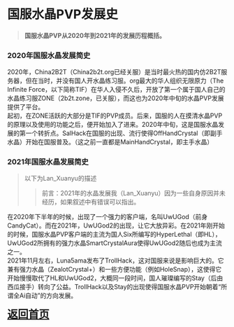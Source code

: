 # 国服水晶PVP发展史
>#### 国服水晶PVP从2020年到2021年的发展历程概括。
### 2020年国服水晶发展简史
2020年，China2B2T（China2b2t.org已经关服）是当时最火热的国内仿2B2T服务器，但在当时，并没有国人开水晶练习服。org最大的华人组织无限原力（The Infinite Force，以下简称TIF）在华人入侵不久后，开放了第一个属于国人自己的水晶练习服ZONE（2b2t.zone，已关服），而这也为2020年中旬的水晶PVP发展提供了平台。  
起初，在ZONE活跃的大部分是TIF的PVP成员。后来，国服的人在摸清水晶PVP的原理以及使用的功能之后，便开始加入了进来。2020年中旬，这是国服水晶发展的第一个转折点。SalHack在国服的出现、流行使得OffHandCrystal（即副手水晶）开始在国服普及。（这之前一直都是MainHandCrystal，即主手水晶）
### 2021年国服水晶发展简史
> 以下为Lan_Xuanyu的描述
>> 前言：2021年的水晶发展我（Lan_Xuanyu）因为一些自身原因并未经历，如果叙述中有错误可以指出。

在2020年下半年的时候，出现了一个强力的客户端，名叫UwUGod（前身CandyCat）。而在2021年，UwUGod2的出现，让它大放异彩。在2021年刚开始的时候，国服水晶PVP客户端的主流为国人Six所编写的HyperLethal（即HL），UwUGod2所拥有的强力水晶SmartCrystalAura使得UwUGod2随后也成为主流之一。  
2021年11月左右，Luna5ama发布了TrollHack，这对国服来说是影响巨大的。它兼有强力水晶（ZealotCrystal+）和一些方便功能（例如HoleSnap），这使得它开始慢慢取代了HL和UwUGod2，大概同一段时间，国人璀璨编写的Stay（后由西瓜接手）转向了公益。TrollHack以及Stay的出现使得国服水晶PVP开始朝着“所谓全Ai自动”的方向发展。  

<b><font size="5"><a href="../readme.md">返回首页</a></font></b>